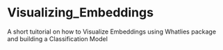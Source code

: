 # Visualizing_Embeddings
A short tuitorial on how to Visualize Embeddings using Whatlies package and building a Classification Model
